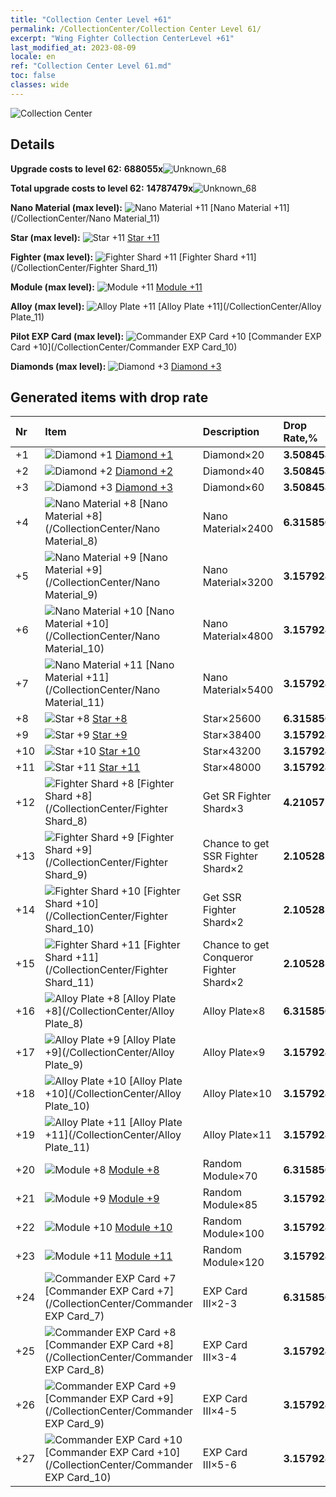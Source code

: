 ```yaml
---
title: "Collection Center Level +61"
permalink: /CollectionCenter/Collection Center Level 61/
excerpt: "Wing Fighter Collection CenterLevel +61"
last_modified_at: 2023-08-09
locale: en
ref: "Collection Center Level 61.md"
toc: false
classes: wide
---
```



  ![Collection Center](/images/bh_img6.png)

## Details

 **Upgrade costs to level 62:** **688055x**![Unknown_68](/images/item/bh_img25_p.png)

 **Total upgrade costs to level 62:** **14787479x**![Unknown_68](/images/item/bh_img25_p.png)

 **Nano Material (max level):** ![Nano Material +11](/images/cc/CC_Nano_Material_6_p.png) [Nano Material +11](/CollectionCenter/Nano Material_11)

 **Star (max level):** ![Star +11](/images/cc/CC_Star_6_p.png) [Star +11](/CollectionCenter/Star_11)

 **Fighter (max level):** ![Fighter Shard +11](/images/cc/CC_Fighter_Shard_6_p.png) [Fighter Shard +11](/CollectionCenter/Fighter Shard_11)

 **Module (max level):** ![Module +11](/images/cc/CC_Module_6_p.png) [Module +11](/CollectionCenter/Module_11)

 **Alloy (max level):** ![Alloy Plate +11](/images/cc/CC_Alloy_Plate_6_p.png) [Alloy Plate +11](/CollectionCenter/Alloy Plate_11)

 **Pilot EXP Card (max level):** ![Commander EXP Card +10](/images/cc/CC_Pilot_EXP_Card_6_p.png) [Commander EXP Card +10](/CollectionCenter/Commander EXP Card_10)

 **Diamonds (max level):** ![Diamond +3](/images/cc/CC_Diamond_3_p.png) [Diamond +3](/CollectionCenter/Diamond_3)

## Generated items with drop rate

  |  Nr |     Item   |    Description   |  Drop Rate,% |
  |:----|:-----------|:-----------------|:-------------|
  | +1 | ![Diamond +1](/images/cc/CC_Diamond_1_p.png) [Diamond +1](/CollectionCenter/Diamond_1) | Diamond×20 | **3.508458** |
  | +2 | ![Diamond +2](/images/cc/CC_Diamond_2_p.png) [Diamond +2](/CollectionCenter/Diamond_2) | Diamond×40 | **3.508458** |
  | +3 | ![Diamond +3](/images/cc/CC_Diamond_3_p.png) [Diamond +3](/CollectionCenter/Diamond_3) | Diamond×60 | **3.508458** |
  | +4 | ![Nano Material +8](/images/cc/CC_Nano_Material_5_p.png) [Nano Material +8](/CollectionCenter/Nano Material_8) | Nano Material×2400 | **6.315856** |
  | +5 | ![Nano Material +9](/images/cc/CC_Nano_Material_6_p.png) [Nano Material +9](/CollectionCenter/Nano Material_9) | Nano Material×3200 | **3.157928** |
  | +6 | ![Nano Material +10](/images/cc/CC_Nano_Material_6_p.png) [Nano Material +10](/CollectionCenter/Nano Material_10) | Nano Material×4800 | **3.157928** |
  | +7 | ![Nano Material +11](/images/cc/CC_Nano_Material_6_p.png) [Nano Material +11](/CollectionCenter/Nano Material_11) | Nano Material×5400 | **3.157928** |
  | +8 | ![Star +8](/images/cc/CC_Star_5_p.png) [Star +8](/CollectionCenter/Star_8) | Star×25600 | **6.315856** |
  | +9 | ![Star +9](/images/cc/CC_Star_6_p.png) [Star +9](/CollectionCenter/Star_9) | Star×38400 | **3.157928** |
  | +10 | ![Star +10](/images/cc/CC_Star_6_p.png) [Star +10](/CollectionCenter/Star_10) | Star×43200 | **3.157928** |
  | +11 | ![Star +11](/images/cc/CC_Star_6_p.png) [Star +11](/CollectionCenter/Star_11) | Star×48000 | **3.157928** |
  | +12 | ![Fighter Shard +8](/images/cc/CC_Fighter_Shard_5_p.png) [Fighter Shard +8](/CollectionCenter/Fighter Shard_8) | Get SR Fighter Shard×3 | **4.210571** |
  | +13 | ![Fighter Shard +9](/images/cc/CC_Fighter_Shard_6_p.png) [Fighter Shard +9](/CollectionCenter/Fighter Shard_9) | Chance to get SSR Fighter Shard×2 | **2.1052854** |
  | +14 | ![Fighter Shard +10](/images/cc/CC_Fighter_Shard_6_p.png) [Fighter Shard +10](/CollectionCenter/Fighter Shard_10) | Get SSR Fighter Shard×2 | **2.1052854** |
  | +15 | ![Fighter Shard +11](/images/cc/CC_Fighter_Shard_6_p.png) [Fighter Shard +11](/CollectionCenter/Fighter Shard_11) | Chance to get Conqueror Fighter Shard×2 | **2.1052854** |
  | +16 | ![Alloy Plate +8](/images/cc/CC_Alloy_Plate_5_p.png) [Alloy Plate +8](/CollectionCenter/Alloy Plate_8) | Alloy Plate×8 | **6.315856** |
  | +17 | ![Alloy Plate +9](/images/cc/CC_Alloy_Plate_6_p.png) [Alloy Plate +9](/CollectionCenter/Alloy Plate_9) | Alloy Plate×9 | **3.157928** |
  | +18 | ![Alloy Plate +10](/images/cc/CC_Alloy_Plate_6_p.png) [Alloy Plate +10](/CollectionCenter/Alloy Plate_10) | Alloy Plate×10 | **3.157928** |
  | +19 | ![Alloy Plate +11](/images/cc/CC_Alloy_Plate_6_p.png) [Alloy Plate +11](/CollectionCenter/Alloy Plate_11) | Alloy Plate×11 | **3.157928** |
  | +20 | ![Module +8](/images/cc/CC_Module_5_p.png) [Module +8](/CollectionCenter/Module_8) | Random Module×70 | **6.315856** |
  | +21 | ![Module +9](/images/cc/CC_Module_6_p.png) [Module +9](/CollectionCenter/Module_9) | Random Module×85 | **3.157928** |
  | +22 | ![Module +10](/images/cc/CC_Module_6_p.png) [Module +10](/CollectionCenter/Module_10) | Random Module×100 | **3.157928** |
  | +23 | ![Module +11](/images/cc/CC_Module_6_p.png) [Module +11](/CollectionCenter/Module_11) | Random Module×120 | **3.157928** |
  | +24 | ![Commander EXP Card +7](/images/cc/CC_Pilot_EXP_Card_5_p.png) [Commander EXP Card +7](/CollectionCenter/Commander EXP Card_7) | EXP Card III×2-3 | **6.315856** |
  | +25 | ![Commander EXP Card +8](/images/cc/CC_Pilot_EXP_Card_5_p.png) [Commander EXP Card +8](/CollectionCenter/Commander EXP Card_8) | EXP Card III×3-4 | **3.157928** |
  | +26 | ![Commander EXP Card +9](/images/cc/CC_Pilot_EXP_Card_6_p.png) [Commander EXP Card +9](/CollectionCenter/Commander EXP Card_9) | EXP Card III×4-5 | **3.157928** |
  | +27 | ![Commander EXP Card +10](/images/cc/CC_Pilot_EXP_Card_6_p.png) [Commander EXP Card +10](/CollectionCenter/Commander EXP Card_10) | EXP Card III×5-6 | **3.157928** |

